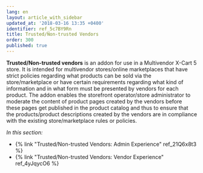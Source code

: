 ```yaml
---
lang: en
layout: article_with_sidebar
updated_at: '2018-03-16 13:35 +0400'
identifier: ref_5c7BY9Rn
title: Trusted/Non-trusted Vendors
order: 300
published: true
---
```

**Trusted/Non-trusted vendors** is an addon for use in a Multivendor X-Cart 5 store. It is intended for multivendor stores/online marketplaces that have strict policies regarding what products can be sold via the store/marketplace or have certain requirements regarding what kind of information and in what form must be presented by vendors for each product. The addon enables the storefront operator/store administrator to moderate the content of product pages created by the vendors before these pages get published in the product catalog and thus to ensure that the products/product descriptions created by the vendors are in compliance with the existing store/marketplace rules or policies.

_In this section:_
   
   * {% link "Trusted/Non-trusted Vendors: Admin Experience" ref_21Q6x8t3 %}
   * {% link "Trusted/Non-trusted Vendors: Vendor Experience" ref_4yJqycO6 %}
